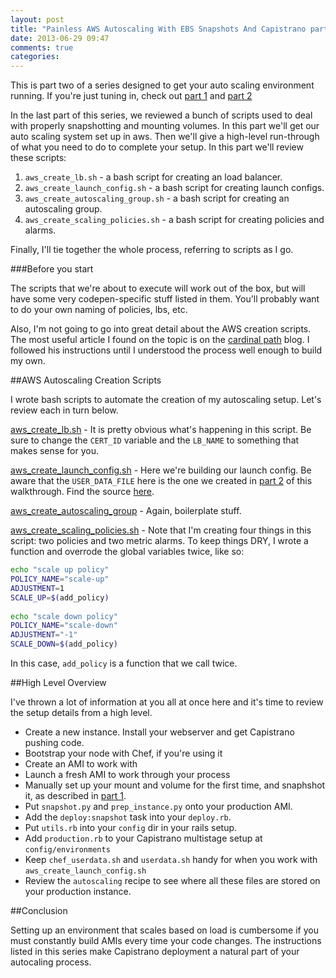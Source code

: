 ```yaml
---
layout: post
title: "Painless AWS Autoscaling With EBS Snapshots And Capistrano part 3"
date: 2013-06-29 09:47
comments: true
categories: 
---
```


This is part two of a series designed to get your auto scaling environment running.  If you're just tuning in, check out [part 1](/blog/2013/06/29/painless-aws-autoscaling-with-ebs-snapshots-and-capistrano) and [part 2](/blog/2013/06/29/painless-aws-autoscaling-with-ebs-snapshots-and-capistrano-part-2)

In the last part of this series, we reviewed a bunch of scripts used to deal with properly snapshotting and mounting volumes.  In this part we'll get our auto scaling system set up in aws.  Then we'll give a high-level run-through of what you need to do to complete your setup.  In this part we'll review these scripts:

1. `aws_create_lb.sh` - a bash script for creating an load balancer.
1. `aws_create_launch_config.sh` - a bash script for creating launch configs.
1. `aws_create_autoscaling_group.sh` - a bash script for creating an autoscaling group.
1. `aws_create_scaling_policies.sh` - a bash script for creating policies and alarms.

Finally, I'll tie together the whole process, referring to scripts as I go.

###Before you start

The scripts that we're about to execute will work out of the box, but will have some very codepen-specific stuff listed in them.  You'll probably want to do your own naming of policies, lbs, etc.

Also, I'm not going to go into great detail about the AWS creation scripts.  The most useful article I found on the topic is on the [cardinal path](http://www.cardinalpath.com/autoscaling-your-website-with-amazon-web-services-part-2/) blog.  I followed his instructions until I understood the process well enough to build my own.

##AWS Autoscaling Creation Scripts

I wrote bash scripts to automate the creation of my autoscaling setup.  Let's review each in turn below.

[aws_create_lb.sh](https://gist.github.com/tsabat/5891540) - It is pretty obvious what's happening in this script.  Be sure to change the `CERT_ID` variable and the `LB_NAME` to something that makes sense for you.

[aws_create_launch_config.sh](https://gist.github.com/tsabat/5891427) - Here we're building our launch config.  Be aware that the `USER_DATA_FILE` here is the one we created in [part 2](/blog/2013/06/29/painless-aws-autoscaling-with-ebs-snapshots-and-capistrano-part-2) of this walkthrough.  Find the source [here](https://gist.github.com/tsabat/5891084).

[aws_create_autoscaling_group](https://gist.github.com/tsabat/5891536) - Again, boilerplate stuff.

[aws_create_scaling_policies.sh](https://gist.github.com/tsabat/5891535) - Note that I'm creating four things in this script:  two policies and two metric alarms.  To keep things DRY, I wrote a function and overrode the global variables twice, like so:

```bash
echo "scale up policy"
POLICY_NAME="scale-up"
ADJUSTMENT=1
SCALE_UP=$(add_policy)
 
echo "scale down policy"
POLICY_NAME="scale-down"
ADJUSTMENT="-1"
SCALE_DOWN=$(add_policy)
```

In this case, `add_policy` is a function that we call twice.

##High Level Overview

I've thrown a lot of information at you all at once here and it's time to review the setup details from a high level.

* Create a new instance.  Install your webserver and get Capistrano pushing code.
* Bootstrap your node with Chef, if you're using it
* Create an AMI to work with
* Launch a fresh AMI to work through your process
* Manually set up your mount and volume for the first time, and snaphshot it, as described in [part 1](/2013/06/29/painless-aws-autoscaling-with-ebs-snapshots-and-capistrano).
* Put `snapshot.py` and `prep_instance.py` onto your production AMI.
* Add the `deploy:snapshot` task into your `deploy.rb`.
* Put `utils.rb` into your `config` dir in your rails setup.
* Add `production.rb` to your Capistrano multistage setup at `config/environments`
* Keep `chef_userdata.sh` and `userdata.sh` handy for when you work with `aws_create_launch_config.sh`
* Review the `autoscaling` recipe to see where all these files are stored on your production instance.

##Conclusion

Setting up an environment that scales based on load is cumbersome if you must constantly build AMIs every time your code changes.  The instructions listed in this series make Capistrano deployment a natural part of your autocaling process.